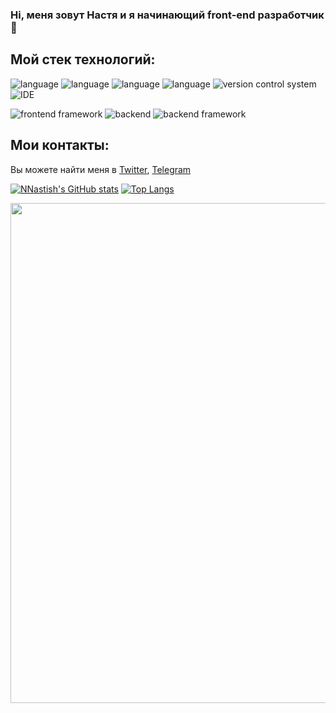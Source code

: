 

### Hi, меня зовут Настя и я начинающий front-end разработчик 👋

## Мой стек технологий: 
![language](https://img.shields.io/badge/JavaScript-informational?style=for-the-badge&logo=JavaScript&logoColor=white&color=000000)
![language](https://img.shields.io/badge/HTML-informational?style=for-the-badge&logo=HTML5&logoColor=white&color=000000)
![language](https://img.shields.io/badge/CSS-informational?style=for-the-badge&logo=CSS3&logoColor=white&color=000000)
![language](https://img.shields.io/badge/WebPack-informational?style=for-the-badge&logo=Webpack&logoColor=white&color=000000)
![version control system](https://img.shields.io/badge/GIT-informational?style=for-the-badge&logo=Git&logoColor=white&color=000000)
![IDE](https://img.shields.io/badge/WebStorm-informational?style=for-the-badge&logo=Webstorm&logoColor=white&color=000000)


![frontend framework](https://img.shields.io/badge/React-informational?style=for-the-badge&logo=React&logoColor=white&color=000000)
![backend](https://img.shields.io/badge/node.js-informational?style=for-the-badge&logo=node.js&logoColor=white&color=000000)
![backend framework](https://img.shields.io/badge/express-informational?style=for-the-badge&logo=express&logoColor=white&color=000000)

<!-- Contacts -->

## Мои контакты: 
Вы можете найти меня в [Twitter][1], [Telegram][2]

<!-- Links to my social media accounts -->

[1]: https://twitter.com/an_nvkv
[2]: https://t.me/novikova_anastacia

<!-- DashBoards -->

[![NNastish's GitHub stats](https://github-readme-stats.vercel.app/api?username=NNastish&show_icons=true&bg_color=000000&title_color=FFFFFF&text_color=FFFFFF&border_color=000000&icon_color=0D1017)](https://github.com/anuraghazra/github-readme-stats)
[![Top Langs](https://github-readme-stats.vercel.app/api/top-langs/?username=NNastish&show_icons=true&bg_color=000000&title_color=FFFFFF&text_color=FFFFFF&border_color=000000&icon_color=0D1017)](https://github.com/anuraghazra/github-readme-stats)


<img align="center" src="https://media.giphy.com/media/39GAXpLVKvYRO/giphy.gif" width="800x">


<!--
**NNastish/NNastish** is a ✨ _special_ ✨ repository because its `README.md` (this file) appears on your GitHub profile.

Here are some ideas to get you started:

- 🔭 I’m currently working on ...
- 🌱 I’m currently learning ...
- 👯 I’m looking to collaborate on ...
- 🤔 I’m looking for help with ...
- 💬 Ask me about ...
- 📫 How to reach me: ...
- 😄 Pronouns: ...
- ⚡ Fun fact: ...
-->
